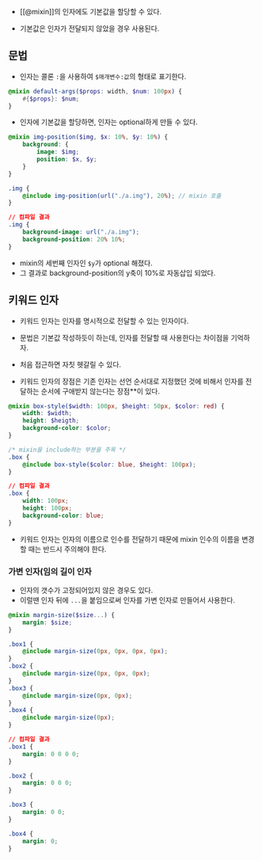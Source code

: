 - [[@mixin]]의 인자에도 기본값을 할당할 수 있다.

- 기본값은 인자가 전달되지 않았을 경우 사용된다.


## 문법

- 인자는 콜론 `:`을 사용하여 `$매개변수:값`의 형태로 표기한다.

```scss
@mixin default-args($props: width, $num: 100px) {
	#{$props}: $num;
}
```

- 인자에 기본값을 할당하면, 인자는 optional하게 만들 수 있다.

```scss
@mixin img-position($img, $x: 10%, $y: 10%) {
	background: {
	    image: $img;
	    position: $x, $y;
	}
}

.img {
	@include img-position(url("./a.img"), 20%); // mixin 호출
}
```

```css
// 컴파일 결과
.img {
	background-image: url("./a.img");
	background-position: 20% 10%;
}
```

- mixin의 세번째 인자인 `$y`가 optional 해졌다.
- 그 결과로 background-position의 y축이 10%로 자동삽입 되었다.

## 키워드 인자

- 키워드 인자는 인자를 명시적으로 전달할 수 있는 인자이다. 
- 문법은 기본값 작성하듯이 하는데, 인자를 전달할 때 사용한다는 차이점을 기억하자.
- 처음 접근하면 자칫 헷갈릴 수 있다.

- 키워드 인자의 장점은 기존 인자는 선언 순서대로 지정했던 것에 비해서 인자를 전달하는 순서에 구애받지 않는다는 장점**이 있다.

```scss
@mixin box-style($width: 100px, $height: 50px, $color: red) {
	width: $width;
	height: $heigth;
	background-color: $color; 
}

/* mixin을 include하는 부분을 주목 */
.box {
	@include box-style($color: blue, $height: 100px);
}
```


```css
// 컴파일 결과
.box {
	width: 100px;
	height: 100px;
    background-color: blue;
}
```

 - 키워드 인자는 인자의 이름으로 인수를 전달하기 때문에 mixin 인수의 이름을 변경할 때는 반드시 주의해야 한다.
 
### 가변 인자(임의 길이 인자

- 인자의 갯수가 고정되어있지 않은 경우도 있다.
- 이럴땐 인자 뒤에 `...`을 붙임으로써 인자를 가변 인자로 만들어서 사용한다.

```scss
@mixin margin-size($size...) {
	margin: $size; 
}

.box1 {
	@include margin-size(0px, 0px, 0px, 0px);
}
.box2 {
	@include margin-size(0px, 0px, 0px);
}
.box3 {
	@include margin-size(0px, 0px);
}
.box4 {
	@include margin-size(0px);
}
```


```css
// 컴파일 결과
.box1 {
	margin: 0 0 0 0;
}

.box2 {
	margin: 0 0 0;
}

.box3 {
	margin: 0 0;
}

.box4 {
	margin: 0;
}
```
